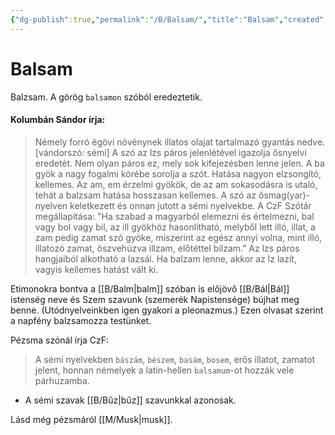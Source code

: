 ```yaml
---
{"dg-publish":true,"permalink":"/B/Balsam/","title":"Balsam","created":"2023-11-09T07:03","updated":"2024-10-23T20:14"}
---
```



# Balsam

Balzsam. A görög `balsamon` szóból eredeztetik.  

#### Kolumbán Sándor írja:

> Némely forró égövi növénynek illatos olajat tartalmazó gyantás nedve. \[vándorszó: sémi\] A szó az lzs páros jelenlétével igazolja ősnyelvi eredetét. Nem olyan páros ez, mely sok kifejezésben lenne jelen. A ba gyök a nagy fogalmi körébe sorolja a szót. Hatása nagyon elzsongító, kellemes. Az am, em érzelmi gyökök, de az am sokasodásra is utaló, tehát a balzsam hatása hosszasan kellemes. A szó az ősmag(yar)-nyelven keletkezett és onnan jutott a sémi nyelvekbe. A CzF Szótár megállapítása: "Ha szabad a magyarból elemezni és értelmezni, bal vagy bol vagy bil, az ill gyökhöz hasonlítható, melyből lett illó, illat, a zam pedig zamat szó gyöke, miszerint az egész annyi volna, mint illó, illatozó zamat, öszvehúzva illzam, előtéttel bilzam." Az lzs páros hangjaiból alkotható a lazsál. Ha balzam lenne, akkor az lz lazít, vagyis kellemes hatást vált ki.  

Etimonokra bontva a [[B/Balm\|balm]] szóban is előjövő [[B/Bál\|Bál]] istenség neve és Szem szavunk (szemerék Napistensége) bújhat meg benne. (Utódnyelveinkben igen gyakori a pleonazmus.) Ezen olvasat szerint a napfény balzsamozza testünket.  

Pézsma szónál írja CzF:  
> A sémi nyelvekben `bászám`, `bészem`, `basám`, `bosem`, erős illatot, zamatot jelent, honnan némelyek a latin-hellen `balsamum`-ot hozzák vele párhuzamba.  
- A sémi szavak [[B/Bűz\|bűz]] szavunkkal azonosak.

Lásd még pézsmáról [[M/Musk\|musk]].  